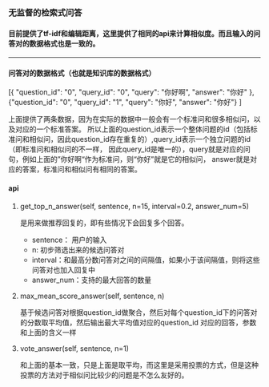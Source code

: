 ### 无监督的检索式问答
#### 目前提供了tf-idf和编辑距离，这里提供了相同的api来计算相似度。而且输入的问答对的数据格式也是一致的。
***
#### 问答对的数据格式（也就是知识库的数据格式）
[{
"question_id": "0", "query_id": "0", "query": "你好啊", "answer": "你好"
},
{"question_id": "0", "query_id": "1", "query": "你好", "answer": "你好"}
]

上面提供了两条数据，因为在实际的数据中一般会有一个标准问和很多相似问，以及对应的一个标准答案。
所以上面的question_id表示一个整体问题的id（包括标准问和相似问，因此question_id存在重复的）,query_id表示一个独立问题的id（即标准问和相似问的不一样，
因此query_id是唯一的），query就是对应的问句，例如上面的”你好啊“作为标准问，则“你好”就是它的相似问，
answer就是对应的答案，标准问和相似问有相同的答案。

#### api

1. get_top_n_answer(self, sentence, n=15, interval=0.2, answer_num=5)
 
   是用来做推荐回复的，即有些情况下会回复多个回答。
   * sentence： 用户的输入
   * n: 初步筛选出来的候选问答对
   * interval：和最高分数问答对之间的间隔值，如果小于该间隔值，则将这些问答对也加入回复中
   * answer_num：支持的最大回答的数量

2. max_mean_score_answer(self, sentence, n)

   基于候选问答对根据question_id做聚合，然后对每个question_id下的问答对的分数取平均值，然后输出最大平均值对应的question_id
   对应的回答，参数和上面的含义一样
   
3. vote_answer(self, sentence, n=1)
    
    和上面的基本一致，只是上面是取平均，而这里是采用投票的方式，但是这种投票的方法对于相似问比较少的问题是不怎么友好的。
